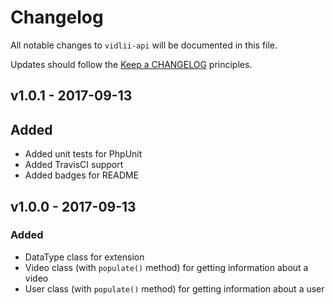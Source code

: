 # Changelog

All notable changes to `vidlii-api` will be documented in this file.

Updates should follow the [Keep a CHANGELOG](http://keepachangelog.com/) principles.

## v1.0.1 - 2017-09-13

## Added
- Added unit tests for PhpUnit
- Added TravisCI support
- Added badges for README

## v1.0.0 - 2017-09-13

### Added
- DataType class for extension
- Video class (with `populate()` method) for getting information about a video
- User class (with `populate()` method) for getting information about a user